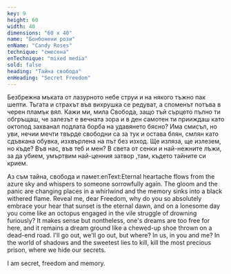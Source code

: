 ```yaml
---
key: 9
height: 60
width: 40
dimensions: "60 x 40"
name: "Бонбонени рози"
enName: "Candy Roses"
technique: "смесена"
enTechnique: "mixed media"
sold: false
heading: "Тайна свобода"
enHeading: "Secret Freedom"
---
```

 Безбрежна мъката от лазурното небе струи и на някого тъжно пак шепти. Тъгата и страхът във вихрушка се редуват, а споменът потъва в черен пламък вял. Кажи ми, мила Свобода, защо тъй сърцето пълно ти обгръщаш, че залезът е вечната зора и в ден самотен ти прииждаш като октопод захванал подлата борба на удавянето бясно? Има смисъл, но уви, нечии мечти твърде свободни са за тук и остава блян, смлян като сдъвкана обувка, изхвърлена на път без изход. Ще изляза, ще излезем, но къде? Във нас, във теб и мен? В света от сенки и най-нежните лъжи, за да убием, умъртвим най-ценния затвор ,там, където тайните си крием. 

Аз съм тайна, свобода и памет.enText:Еternal heartache flows from the azure sky and whispers to someone sorrowfully again. The gloom and the panic are changing places in a whirlwind and the memory sinks into a black withered flame. Reveal me, dear Freedom, why do you so absolutely embrace your hear that sunset is the eternal dawn, and on a lonesome day you come like an octopus engaged in the vile struggle of drowning furiously? It makes sense but nontheless, one's dreams are too free for here, and it remains a dream ground like a chewed-up shoe thrown on a dead-end road. I'll go out, we'll go out, but where? In us, in you and me? In the world of shadows and the sweetest lies to kill, kill the most precious prison, where we hide our secrets.

I am secret, freedom and memory.